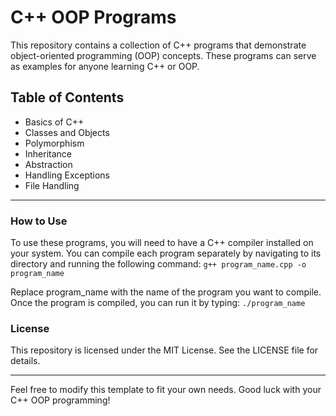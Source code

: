 # C++ OOP Programs
This repository contains a collection of C++ programs that demonstrate object-oriented programming (OOP) concepts. These programs can serve as examples for anyone learning C++ or OOP.
## Table of Contents
- Basics of C++
- Classes and Objects
- Polymorphism
- Inheritance
- Abstraction
- Handling Exceptions
- File Handling
---
### How to Use
To use these programs, you will need to have a C++ compiler installed on your system. You can compile each program separately by navigating to its directory and running the following command:
```g++ program_name.cpp -o program_name```

Replace program_name with the name of the program you want to compile. Once the program is compiled, you can run it by typing:
```./program_name```

### License
This repository is licensed under the MIT License. See the LICENSE file for details.

---
Feel free to modify this template to fit your own needs. Good luck with your C++ OOP programming!



